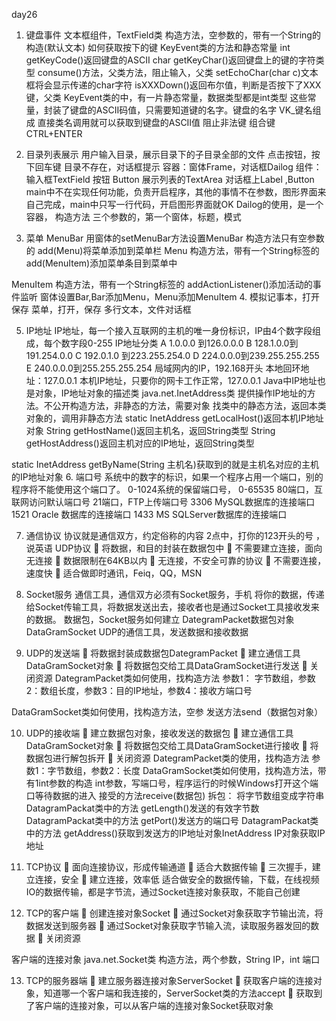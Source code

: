 day26
1.	键盘事件
   文本框组件，TextField类
   构造方法，空参数的，带有一个String的构造(默认文本)
   如何获取按下的键
   KeyEvent类的方法和静态常量
      int getKeyCode()返回键盘的ASCII
      char getKeyChar()返回键盘上的键的字符类型
      consume()方法，父类方法，阻止输入，父类
      setEchoChar(char c)文本框将会显示传递的char字符
      isXXXDown()返回布尔值，判断是否按下了XXX键，父类
      KeyEvent类的中，有一片静态常量，数据类型都是int类型
这些常量，封装了键盘的ASCII码值，只需要知道键的名字。键盘的名字 VK_键名组成
直接类名调用就可以获取到键盘的ASCII值
   阻止非法键
   组合键
     CTRL+ENTER
2.	目录列表展示
  用户输入目录，展示目录下的子目录全部的文件
  点击按钮，按下回车键
  目录不存在，对话框提示
  容器：窗体Frame，对话框Dailog
  组件：输入框TextField 按钮 Button 展示列表的TextArea  对话框上Label ,Button
  main中不在实现任何功能，负责开启程序，其他的事情不在参数，图形界面来自己完成，main中只写一行代码，开启图形界面就OK
  Dailog的使用，是一个容器，
  构造方法 三个参数的，第一个窗体，标题，模式

3.	菜单
  MenuBar
    用窗体的setMenuBar方法设置MenuBar
    构造方法只有空参数的
    add(Menu)将菜单添加到菜单栏
  Menu
    构造方法，带有一个String标签的
    add(MenuItem)添加菜单条目到菜单中
  
  MenuItem
    构造方法，带有一个String标签的
    addActionListener()添加活动的事件监听
  窗体设置Bar,Bar添加Menu，Menu添加MenuItem
4.	模拟记事本，打开保存
 菜单，打开，保存
 多行文本，文件对话框

5.	IP地址
  IP地址，每一个接入互联网的主机的唯一身份标识，IP由4个数字段组成，每个数字段0-255  IP地址分类
  A  1.0.0.0 到126.0.0.0
  B  128.1.0.0到191.254.0.0
  C  192.0.1.0 到223.255.254.0
  D  224.0.0.0到239.255.255.255
  E  240.0.0.0到255.255.255.254
  局域网内的IP，192.168开头
  本地回环地址：127.0.0.1 本机IP地址，只要你的网卡工作正常，127.0.0.1
  Java中IP地址也是对象，IP地址对象的描述类 java.net.InetAddress类
  提供操作IP地址的方法。不公开构造方法，非静态的方法，需要对象
  找类中的静态方法，返回本类对象的，调用非静态方法
  static InetAddress getLocalHost()返回本机IP地址对象
  String getHostName()返回主机名，返回String类型
  String getHostAddress()返回主机对应的IP地址，返回String类型

  static InetAddress getByName(String 主机名)获取到的就是主机名对应的主机的IP地址对象
6.	端口号
  系统中的数字的标识，如果一个程序占用一个端口，别的程序将不能使用这个端口了。
  0-1024系统的保留端口号， 0-65535
  80端口，互联网访问默认端口号
  21端口，FTP上传端口号
  3306 MySQL数据库的连接端口
  1521 Oracle 数据库的连接端口
  1433 MS SQLServer数据库的连接端口

7.	通信协议
  协议就是通信双方，约定俗称的内容
  2点中，打你的123开头的号 ，说英语
  UDP协议
	将数据，和目的封装在数据包中
	不需要建立连接，面向无连接
	数据限制在64KB以内
	无连接，不安全可靠的协议
	不需要连接，速度快
	适合做即时通讯，Feiq，QQ，MSN
8.	Socket服务
  通信工具，通信双方必须有Socket服务，手机
  将你的数据，传递给Socket传输工具，将数据发送出去，接收者也是通过Socket工具接收发来的数据。
   数据包，Socket服务如何建立
   DategramPacket数据包对象
   DataGramSocket UDP的通信工具，发送数据和接收数据

9.	UDP的发送端
	将数据封装成数据包DategramPacket
	建立通信工具DataGramSocket对象
	将数据包交给工具DataGramSocket进行发送
	关闭资源
  DategramPacket类如何使用，找构造方法
  参数1： 字节数组，参数2：数组长度，参数3：目的IP地址，参数4：接收方端口号

  DataGramSocket类如何使用，找构造方法，空参
  发送方法send（数据包对象）

10.	UDP的接收端
	建立数据包对象，接收发送的数据包
	建立通信工具DataGramSocket对象
	将数据包交给工具DataGramSocket进行接收
	将数据包进行解包拆开
	关闭资源
 DategramPacket类的使用，找构造方法
 参数1：字节数组，参数2：长度
 DataGramSocket类如何使用，找构造方法，带有1int参数的构造
 int参数，写端口号，程序运行的时候Windows打开这个端口等待数据的进入
 接受的方法receive(数据包)
   拆包：
     将字节数组变成字符串
     DatagramPackat类中的方法 getLength()发送的有效字节数
     DatagramPackat类中的方法 getPort()发送方的端口号
     DatagramPackat类中的方法 getAddress()获取到发送方的IP地址对象InetAddress
     IP对象获取IP地址

11.	TCP协议
	面向连接协议，形成传输通道
	适合大数据传输
	三次握手，建立连接，安全
	建立连接，效率低
  适合做安全的数据传输，下载，在线视频
  IO的数据传输，都是字节流，通过Socket连接对象获取，不能自己创建

12.	TCP的客户端
	创建连接对象Socket
	通过Socket对象获取字节输出流，将数据发送到服务器
	通过Socket对象获取字节输入流，读取服务器发回的数据
	关闭资源

  客户端的连接对象 java.net.Socket类
  构造方法，两个参数，String IP，int 端口

13.	TCP的服务器端
	建立服务器连接对象ServerSocket
	获取客户端的连接对象，知道哪一个客户端和我连接的，ServerSocket类的方法accept
	获取到了客户端的连接对象，可以从客户端的连接对象Socket获取对象